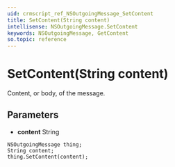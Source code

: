 ```yaml
---
uid: crmscript_ref_NSOutgoingMessage_SetContent
title: SetContent(String content)
intellisense: NSOutgoingMessage.SetContent
keywords: NSOutgoingMessage, GetContent
so.topic: reference
---
```


# SetContent(String content)

Content, or body, of the message.

## Parameters

* **content** String

```crmscript
NSOutgoingMessage thing;
String content;
thing.SetContent(content);
```


